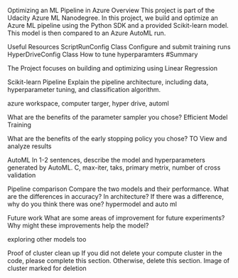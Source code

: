 Optimizing an ML Pipeline in Azure
Overview
This project is part of the Udacity Azure ML Nanodegree. In this project, we build and optimize an Azure ML pipeline using the Python SDK and a provided Scikit-learn model. This model is then compared to an Azure AutoML run.

Useful Resources
ScriptRunConfig Class
Configure and submit training runs
HyperDriveConfig Class
How to tune hyperparamters
#Summary

The Project focuses on building and optimizing using Linear Regression

Scikit-learn Pipeline
Explain the pipeline architecture, including data, hyperparameter tuning, and classification algorithm.

azure workspace, computer targer, hyper drive, automl

What are the benefits of the parameter sampler you chose? Efficient Model Training

What are the benefits of the early stopping policy you chose? TO View and analyze results

AutoML
In 1-2 sentences, describe the model and hyperparameters generated by AutoML. C, max-iter, taks, primary metrix, number of cross validation

Pipeline comparison
Compare the two models and their performance. What are the differences in accuracy? In architecture? If there was a difference, why do you think there was one? hypermodel and auto ml

Future work
What are some areas of improvement for future experiments? Why might these improvements help the model?

exploring other models too

Proof of cluster  clean up
If you did not delete your compute cluster in the code, please complete this section. Otherwise, delete this section. Image of cluster marked for deletion
